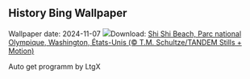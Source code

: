 ## History Bing Wallpaper
Wallpaper date: 2024-11-07
![](https://www.bing.com/th?id=OHR.ShiShiBeach_FR-CA9456455618_UHD.jpg&w=1000)Download: [Shi Shi Beach, Parc national Olympique, Washington, États-Unis (© T.M. Schultze/TANDEM Stills + Motion)](https://www.bing.com/th?id=OHR.ShiShiBeach_FR-CA9456455618_UHD.jpg)

Auto get programm by LtgX
